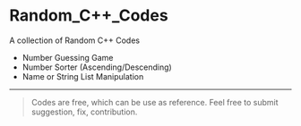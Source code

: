 # Random_C++_Codes
A collection of Random C++ Codes

* Number Guessing Game
* Number Sorter (Ascending/Descending)
* Name or String List Manipulation

***
> Codes are free, which can be use as reference.
> Feel free to submit suggestion, fix, contribution.
